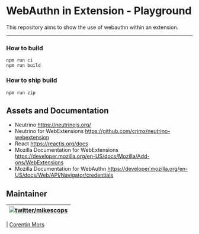 # WebAuthn in Extension - Playground

This repository aims to show the use of webauthn within an extension.

---

### How to build

```
npm run ci
npm run build
```

### How to ship build

```
npm run zip
```

## Assets and Documentation

-   Neutrino https://neutrinojs.org/
-   Neutrino for WebExtensions https://github.com/crimx/neutrino-webextension
-   React https://reactjs.org/docs
-   Mozilla Documentation for WebExtensions https://developer.mozilla.org/en-US/docs/Mozilla/Add-ons/WebExtensions
-   Mozilla Documentation for WebAuthn https://developer.mozilla.org/en-US/docs/Web/API/Navigator/credentials

## Maintainer

| [![twitter/mikescops](https://avatars0.githubusercontent.com/u/4266283?s=100&v=4)](https://pixelswap.fr 'Personal Website') |
| --------------------------------------------------------------------------------------------------------------------------- |

| [Corentin Mors](https://pixelswap.fr/)
